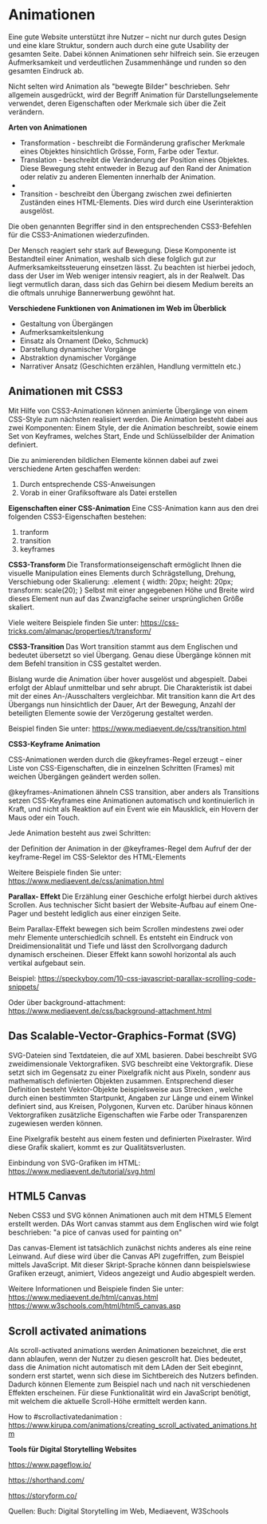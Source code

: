 <h1> Animationen </h1>
Eine gute Website unterstützt ihre Nutzer – nicht nur durch gutes Design und eine klare Struktur, sondern auch durch eine gute Usability der gesamten Seite. Dabei können Animationen sehr hilfreich sein. Sie erzeugen Aufmerksamkeit und verdeutlichen Zusammenhänge und runden so den gesamten Eindruck ab.

Nicht selten wird Animation als "bewegte Bilder" beschrieben. Sehr allgemein ausgedrückt, wird der Begriff Animation für Darstellungselemente verwendet, deren Eigenschaften oder Merkmale sich über die Zeit verändern. 

<b>Arten von Animationen </b>
<ul> 
<li> Transformation - beschreibt die Formänderung grafischer Merkmale eines Objektes hinsichtlich Grösse, Form, Farbe oder Textur.</li> 

<li> Translation - beschreibt die Veränderung der Position eines Objektes. Diese Bewegung steht entweder in Bezug auf den Rand der Animation oder relativ zu anderen Elementen innerhalb der Animation.<li> 

<li> Transition - beschreibt den Übergang zwischen zwei definierten Zuständen eines HTML-Elements. Dies wird durch eine Userinteraktion ausgelöst. </li> 
</ul>

Die oben genannten Begriffer sind in den entsprechenden CSS3-Befehlen für die CSS3-Animationen wiederzufinden. 

Der Mensch reagiert sehr stark auf Bewegung. Diese Komponente ist Bestandteil einer Animation, weshalb sich diese folglich gut zur Aufmerksamkeitssteuerung einsetzen lässt. Zu beachten ist hierbei jedoch, dass der User im Web weniger intensiv reagiert, als in der Realwelt. Das liegt vermutlich daran, dass sich das Gehirn bei diesem Medium bereits an die oftmals unruhige Bannerwerbung gewöhnt hat. 

<b> Verschiedene Funktionen von Animationen im Web im Überblick </b>
<ul>
  <li> Gestaltung von Übergängen </li>
    <li> Aufmerksamkeitslenkung </li>
    <li> Einsatz als Ornament (Deko, Schmuck) </li>
    <li> Darstellung dynamischer Vorgänge</li>
    <li> Abstraktion dynamischer Vorgänge</li>
    <li> Narrativer Ansatz (Geschichten erzählen, Handlung vermitteln etc.) </li>
  
  </ul>
  
  <h2> Animationen mit CSS3 </h2>
  Mit Hilfe von CSS3-Animationen können animierte Übergänge von einem CSS-Style zum nächsten realisiert werden. Die Animation besteht dabei aus zwei Komponenten: Einem Style, der die Animation beschreibt, sowie einem Set von Keyframes, welches Start, Ende und Schlüsselbilder der Animation definiert. 
  
  Die zu animierenden bildlichen Elemente können dabei auf zwei verschiedene Arten geschaffen werden:
  1. Durch entsprechende CSS-Anweisungen
  2. Vorab in einer Grafiksoftware als Datei erstellen
  
  
 <b> Eigenschaften einer CSS-Animation </b>
 Eine CSS-Animation kann aus den drei folgenden CSS3-Eigenschaften bestehen:
 1. tranform
 2. transition
 3. keyframes
 
 <b> CSS3-Transform </b> 
 Die Transformationseigenschaft ermöglicht Ihnen die visuelle Manipulation eines Elements durch Schrägstellung, Drehung, Verschiebung oder Skalierung:
 .element {
  width: 20px;
  height: 20px;
  transform: scale(20);
}
Selbst mit einer angegebenen Höhe und Breite wird dieses Element nun auf das Zwanzigfache seiner ursprünglichen Größe skaliert.

Viele weitere Beispiele finden Sie unter:
 https://css-tricks.com/almanac/properties/t/transform/
 
 
 <b> CSS3-Transition </b>
 Das Wort transition stammt aus dem Englischen und bedeutet übersetzt so viel Übergang. Genau diese Übergänge können mit dem Befehl transition in CSS gestaltet werden. 
 
 Bislang wurde die Animation über hover ausgelöst und abgespielt. Dabei erfolgt der Ablauf unmittelbar und sehr abrupt. Die Charakteristik ist dabei mit der eines An-/Ausschalters vergleichbar. Mit transition kann die Art des Übergangs nun hinsichtlich der Dauer, Art der Bewegung, Anzahl der beteiligten Elemente sowie der Verzögerung gestaltet werden. 
 
 Beispiel finden Sie unter:
 https://www.mediaevent.de/css/transition.html
 
 <b> CSS3-Keyframe Animation </b>
 
 CSS-Animationen werden durch die @keyframes-Regel erzeugt – einer Liste von CSS-Eigenschaften, die in einzelnen Schritten (Frames) mit weichen Übergängen geändert werden sollen.

@keyframes-Animationen ähneln CSS transition, aber anders als Transitions setzen CSS-Keyframes eine Animationen automatisch und kontinuierlich in Kraft, und nicht als Reaktion auf ein Event wie ein Mausklick, ein Hovern der Maus oder ein Touch.

Jede Animation besteht aus zwei Schritten:

der Definition der Animation in der @keyframes-Regel
dem Aufruf der der keyframe-Regel im CSS-Selektor des HTML-Elements


Weitere Beispiele finden Sie unter:
https://www.mediaevent.de/css/animation.html

<b> Parallax- Effekt </b>
Die Erzählung einer Geschiche erfolgt hierbei durch aktives Scrollen. Aus technischer Sicht basiert der Website-Aufbau auf einem One-Pager und besteht lediglich aus einer einzigen Seite. 

Beim Parallax-Effekt bewegen sich beim Scrollen mindestens zwei oder mehr Elemente unterschiedlcih schnell. Es entsteht ein Eindruck von Dreidimensionalität und Tiefe und lässt den Scrollvorgang dadurch dynamisch erscheinen. Dieser Effekt kann sowohl horizontal als auch vertikal aufgebaut sein. 

Beispiel: 
https://speckyboy.com/10-css-javascript-parallax-scrolling-code-snippets/


Oder über background-attachment: https://www.mediaevent.de/css/background-attachment.html

<h2> Das Scalable-Vector-Graphics-Format (SVG) </h2>
SVG-Dateien sind Textdateien, die auf XML basieren. Dabei beschreibt SVG zweidimensionale Vektorgrafiken. 
SVG beschreibt eine Vektorgrafik. Diese setzt sich im Gegensatz zu einer Pixelgrafik nicht aus Pixeln, sondenr aus mathematisch definierten Objekten zusammen. Entsprechend dieser Definition besteht Vektor-Objekte beispielsweise aus Strecken , welche durch einen bestimmten Startpunkt, Angaben zur Länge und einem Winkel definiert sind, aus Kreisen, Polygonen, Kurven etc. Darüber hinaus können Vektorgrafiken zusätzliche Eigenschaften wie Farbe oder Transparenzen zugewiesen werden können. 

Eine Pixelgrafik besteht aus einem festen und definierten Pixelraster. Wird diese Grafik skaliert, kommt es zur Qualitätsverlusten. 

Einbindung von SVG-Grafiken im HTML: https://www.mediaevent.de/tutorial/svg.html

<h2> HTML5 Canvas </h2>
Neben CSS3 und SVG können Animationen auch mit dem HTML5 Element <canvas> erstellt werden. DAs Wort canvas stammt aus dem Englischen wird wie folgt beschrieben: "a pice of canvas used for painting on"
  
Das canvas-Element ist tatsächlich zunächst nichts anderes als eine reine Leinwand. Auf diese wird über die Canvas API zugefriffen, zum Beispiel mittels JavaScript. Mit dieser Skript-Sprache können dann beispielswiese Grafiken erzeugt, animiert, Videos angezeigt und Audio abgespielt werden. 

Weitere Informationen und Beispiele finden Sie unter: https://www.mediaevent.de/html/canvas.html
https://www.w3schools.com/html/html5_canvas.asp

<h2> Scroll activated animations </h2>
Als scroll-activated animations werden Animationen bezeichnet, die erst dann ablaufen, wenn der Nutzer zu diesen gescrollt hat. Dies bedeutet, dass die Animation nicht automatisch mit dem LAden der Seit ebeginnt, sondern erst startet, wenn sich diese im Sichtbereich des Nutzers befinden. Dadurch können Elemente zum Beispiel nach und nach nit verschiedenen Effekten erscheinen. Für diese Funktionalität wird ein JavaScript benötigt, mit welchem die aktuelle Scroll-Höhe ermittelt werden kann. 

How to #scrollactivatedanimation : https://www.kirupa.com/animations/creating_scroll_activated_animations.htm

<b> Tools für Digital Storytelling Websites </b> 

https://www.pageflow.io/

https://shorthand.com/



https://storyform.co/

Quellen: Buch: Digital Storytelling im Web, Mediaevent, W3Schools

